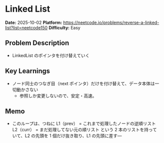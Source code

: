 # Linked List

**Date:** 2025-10-02
**Platform:** https://neetcode.io/problems/reverse-a-linked-list?list=neetcode150
**Difficulty:** Easy

## Problem Description

- LinkedList のポインタを付け替えていく

## Key Learnings

- ノード同士のつなぎ目（next ポインタ）だけを付け替えて、データ本体は一切動かさない
  - 参照しか変更しないので、安定・高速。

## Memo

- このループは、つねに
  L1（prev） = これまで処理したノードの逆順リスト
  L2（curr） = まだ処理してない元の順リスト
  という 2 本のリストを持っていて、L2 の先頭を 1 個だけ抜き取り、L1 の先頭に差す―
